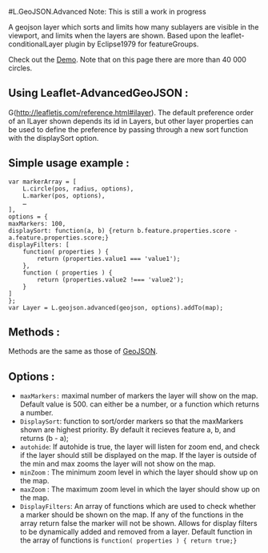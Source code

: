 #L.GeoJSON.Advanced
Note: This is still a work in progress

A geojson layer which sorts and limits how many sublayers are visible in the viewport, and limits when the layers are shown. Based upon the leaflet-conditionalLayer plugin by Eclipse1979 for featureGroups.

Check out the [Demo](http://eclipse1979.github.io/Leaflet.ConditionalLayer/example/leaflet-conditionalLayer2.html). Note that on this page there are more than 40 000 circles.

## Using Leaflet-AdvancedGeoJSON :

G(http://leafletjs.com/reference.html#ilayer).
The default preference order of an ILayer shown depends its id in Layers, but other layer properties can be used to define the preference by passing through a new sort function with the displaySort option. 

## Simple usage example :

    var markerArray = [
    	L.circle(pos, radius, options),
    	L.marker(pos, options),
    	…
    ],
    options = {
    maxMarkers: 100,
    displaySort: function(a, b) {return b.feature.properties.score - a.feature.properties.score;}
    displayFilters: [
        function( properties ) {
            return (properties.value1 === 'value1');
        },
        function ( properties ) {
            return (properties.value2 !=== 'value2');
        }
    ]
    };
    var Layer = L.geojson.advanced(geojson, options).addTo(map);

## Methods :

Methods are the same as those of [GeoJSON](http://leafletjs.com/reference-1.0.0.html#geojson).

## Options :
* `maxMarkers:` maximal number of markers the layer will show on the map.  Default value is 500.  can either be a number, or a function which returns a number.
* `DisplaySort`: function to sort/order markers so that the maxMarkers shown are highest priority. By default it recieves feature a, b, and returns (b - a); 
* `autohide`: If autohide is true, the layer will listen for zoom end, and check if the layer should still be displayed on the map. If the layer is outside of the min and max zooms the layer will not show on the map. 
* `minZoom` : The minimum zoom level in which the layer should show up on the map.
* `maxZoom` : The maximum zoom level in which the layer should show up on the map.
* `DisplayFilters`: An array of functions which are used to check whether a marker should be shown on the map.  If any of the functions in the array return false the marker will not be shown. Allows for display filters to be dynamically added and removed from a layer.   Default function in the array of functions is `function( properties ) { return true;}`


